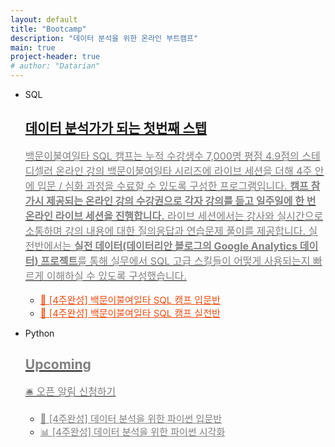 ```yaml
---
layout: default
title: "Bootcamp"
description: "데이터 분석을 위한 온라인 부트캠프"
main: true
project-header: true
# author: "Datarian"
---
```

<!-- ## 백문이불여일타 SQL 캠프 -->

<!-- <p style="color: gray;font-size:16px;color:rgb(237, 78, 20)"><strong>SQL</strong></p>
<h2>데이터 분석가가 되는 첫번째 스텝</h2>
<p style="color:gray;font-size:16px;">백문이불여일타 SQL 캠프는 누적 수강생수 7,000명 평점 4.9점의 스테디셀러 온라인 강의 백문이불여일타 시리즈에 라이브 세션을 더해 4주 안에 입문 / 심화 과정을 수료할 수 있도록 구성한 프로그램입니다. <strong>캠프 참가시 제공되는 온라인 강의 수강권으로 각자 강의를 듣고 일주일에 한 번 온라인 라이브 세션을 진행합니다.</strong> 라이브 세션에서는 강사와 실시간으로 소통하며 강의 내용에 대한 질의응답과 연습문제 풀이를 제공합니다. 실전반에서는 <strong>실전 데이터(데이터리안 블로그의 Google Analytics 데이터) 프로젝트</strong>를 통해 실무에서 SQL 고급 스킬들이 어떻게 사용되는지 빠르게 이해하실 수 있도록 구성했습니다.</p>
<br>
<a href="{{ '/bootcamp/sql_basic' | prepend: site.baseurl }}/" style="color:rgb(237, 78, 20)"><strong>🌱 [4주완성] 백문이불여일타 SQL 캠프 입문반</strong></a>
<br>
<a href="{{ '/bootcamp/sql_advanced' | prepend: site.baseurl }}/" style="color:rgb(237, 78, 20)"><strong>🍋 [4주완성] 백문이불여일타 SQL 캠프 실전반</strong></a>

<br>
<br />

<p style="color: gray;font-size:16px;color:rgb(237, 78, 20)"><strong>Python 🛎 오픈 알림 신청하기</strong></p>
<h2 style="color: gray">Upcoming</h2> 
<br>
<a href="https://forms.gle/1exA21BEqXAfXtvf8" class="python-basic-noti-form-button" style="color: gray" target="_blank"><strong>🐍 [4주완성] 데이터 분석을 위한 파이썬 입문반</strong></a>
<br>
<a href="https://forms.gle/1exA21BEqXAfXtvf8" class="python-visualization-noti-form-button" style="color: gray" target="_blank"><strong>📊 [4주완성] 데이터 분석을 위한 파이썬 시각화</strong></a>
<br>
<br> -->

<ul>
<li class="catalogue-item transition bootcamp">
    <div class="bootcamp-box">
        <div class="bootcamp-item">
            <p class="catalogue-type transition">
                SQL
            </p>
            <a href = "{{ '/bootcamp/sql_basic' | prepend: site.baseurl }}/">
                <div class="catalogue-info transition">
                    <h2 class="bootcamp-title">
                        데이터 분석가가 되는 첫번째 스텝
                    </h2>
                    <p class="catalogue-sub" style="color:gray;font-size:16px;">
                        백문이불여일타 SQL 캠프는 누적 수강생수 7,000명 평점 4.9점의 스테디셀러 온라인 강의 백문이불여일타 시리즈에 라이브 세션을 더해 4주 안에 입문 / 심화 과정을 수료할 수 있도록 구성한 프로그램입니다. <strong>캠프 참가시 제공되는 온라인 강의 수강권으로 각자 강의를 듣고 일주일에 한 번 온라인 라이브 세션을 진행합니다.</strong> 라이브 세션에서는 강사와 실시간으로 소통하며 강의 내용에 대한 질의응답과 연습문제 풀이를 제공합니다. 실전반에서는 <strong>실전 데이터(데이터리안 블로그의 Google Analytics 데이터) 프로젝트</strong>를 통해 실무에서 SQL 고급 스킬들이 어떻게 사용되는지 빠르게 이해하실 수 있도록 구성했습니다.
                    </p>
                </div>
            </a>
            <div class="member-skill">
                <ul>
                    <li class="skill_name">
                        <a href="{{ '/bootcamp/sql_basic' | prepend: site.baseurl }}/" style="font-size:15px;color:rgb(237, 78, 20)">🌱 [4주완성] 백문이불여일타 SQL 캠프 입문반</a>
                    </li>
                    <li class="skill_name">
                    <a href="{{ '/bootcamp/sql_advanced' | prepend: site.baseurl }}/" style="font-size:15px;color:rgb(237, 78, 20)">🍋 [4주완성] 백문이불여일타 SQL 캠프 실전반</a>
                    </li>
                </ul>
            </div>
        </div>
    </div>
</li>

<li class="catalogue-item transition bootcamp">
    <div class="bootcamp-box">
        <div class="bootcamp-item">
            <p class="catalogue-type transition">
                Python
            </p>
            <a href = "https://forms.gle/1exA21BEqXAfXtvf8" target="_blank">
                <div class="catalogue-info transition">
                    <h2 class="bootcamp-title" style="color:gray;">
                        Upcoming
                    </h2>
                    <p class="catalogue-sub" style="color:gray;font-size:16px;">
                         🛎 오픈 알림 신청하기
                    </p>
                </div>
            </a>
            <div class="member-skill">
                <ul>
                    <li class="skill_name">
                        <a href="https://forms.gle/1exA21BEqXAfXtvf8" class="python-basic-noti-form-button" style="font-size:15px;color: gray" target="_blank">🐍 [4주완성] 데이터 분석을 위한 파이썬 입문반</a>
                    </li>
                    <li class="skill_name">
                    <a href="https://forms.gle/1exA21BEqXAfXtvf8" class="python-visualization-noti-form-button" style="font-size:15px;color: gray" target="_blank">📊 [4주완성] 데이터 분석을 위한 파이썬 시각화</a>
                    </li>
                </ul>
            </div>
        </div>
    </div>
</li>
</ul>